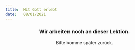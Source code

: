 ```yaml
---
title:  Mit Gott erlebt
date:   08/01/2021
---
```


### <center>Wir arbeiten noch an dieser Lektion.</center>
<center>Bitte komme später zurück.</center>